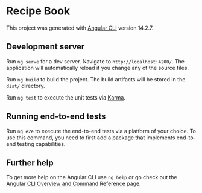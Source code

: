 # Recipe Book 
   
This project was generated with [Angular CLI](https://github.com/angular/angular-cli) version 14.2.7.
    
## Development server       
 
Run `ng serve` for a dev server. Navigate to `http://localhost:4200/`. The application will automatically reload if you change any of the source files.
 
Run `ng build` to build the project. The build artifacts will be stored in the `dist/` directory.

Run `ng test` to execute the unit tests via [Karma](https://karma-runner.github.io).

## Running end-to-end tests

Run `ng e2e` to execute the end-to-end tests via a platform of your choice. To use this command, you need to first add a package that implements end-to-end testing capabilities.

## Further help

To get more help on the Angular CLI use `ng help` or go check out the [Angular CLI Overview and Command Reference](https://angular.io/cli) page.

